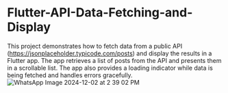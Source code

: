 # Flutter-API-Data-Fetching-and-Display
This project demonstrates how to fetch data from a public API (https://jsonplaceholder.typicode.com/posts) and display the results in a Flutter app. The app retrieves a list of posts from the API and presents them in a scrollable list. The app also provides a loading indicator while data is being fetched and handles errors gracefully.
![WhatsApp Image 2024-12-02 at 2 39 02 PM](https://github.com/user-attachments/assets/7f1b0d53-0eb8-42d4-9849-a49be39c36ef)
